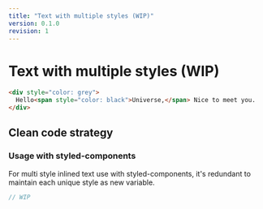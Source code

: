 ```yaml
---
title: "Text with multiple styles (WIP)"
version: 0.1.0
revision: 1
---
```


<!-- WIP - this doecument is incomplete -->

# Text with multiple styles (WIP)

```html
<div style="color: grey">
  Hello<span style="color: black">Universe,</span> Nice to meet you.
</div>
```

## Clean code strategy

### Usage with styled-components

For multi style inlined text use with styled-components, it's redundant to maintain each unique style as new variable.

```jsx
// WIP
```
